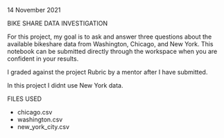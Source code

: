 14 November 2021 

 BIKE SHARE DATA INVESTIGATION 

For this project, my goal is to ask and answer three questions about the available bikeshare data from Washington, Chicago, and New York. This notebook can be submitted directly through the workspace when you are confident in your results.

I graded against the project Rubric by a mentor after I have submitted.

In this project I didnt use New York data. 

 FILES USED 

* chicago.csv
* washington.csv
* new_york_city.csv




